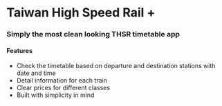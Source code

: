 # Taiwan High Speed Rail +

### Simply the most clean looking THSR timetable app

#### Features
- Check the timetable based on departure and destination stations with date and time
- Detail information for each train
- Clear prices for different classes
- Built with simplicity in mind
